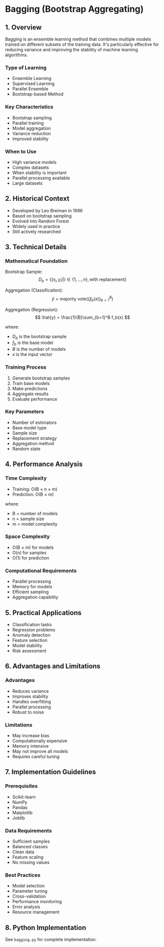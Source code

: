 # Bagging (Bootstrap Aggregating)

## 1. Overview
Bagging is an ensemble learning method that combines multiple models trained on different subsets of the training data. It's particularly effective for reducing variance and improving the stability of machine learning algorithms.

### Type of Learning
- Ensemble Learning
- Supervised Learning
- Parallel Ensemble
- Bootstrap-based Method

### Key Characteristics
- Bootstrap sampling
- Parallel training
- Model aggregation
- Variance reduction
- Improved stability

### When to Use
- High variance models
- Complex datasets
- When stability is important
- Parallel processing available
- Large datasets

## 2. Historical Context
- Developed by Leo Breiman in 1996
- Based on bootstrap sampling
- Evolved into Random Forest
- Widely used in practice
- Still actively researched

## 3. Technical Details

### Mathematical Foundation

Bootstrap Sample:
$$
D_b = \{(x_i, y_i) | i \in \{1,...,n\}, \text{with replacement}\}
$$

Aggregation (Classification):
$$
\hat{y} = \text{majority vote}(\{f_b(x)\}_{b=1}^B)
$$

Aggregation (Regression):
$$
\hat{y} = \frac{1}{B}\sum_{b=1}^B f_b(x)
$$

where:
- $D_b$ is the bootstrap sample
- $f_b$ is the base model
- $B$ is the number of models
- $x$ is the input vector

### Training Process
1. Generate bootstrap samples
2. Train base models
3. Make predictions
4. Aggregate results
5. Evaluate performance

### Key Parameters
- Number of estimators
- Base model type
- Sample size
- Replacement strategy
- Aggregation method
- Random state

## 4. Performance Analysis

### Time Complexity
- Training: O(B × n × m)
- Prediction: O(B × m)

where:
- B = number of models
- n = sample size
- m = model complexity

### Space Complexity
- O(B × m) for models
- O(n) for samples
- O(1) for prediction

### Computational Requirements
- Parallel processing
- Memory for models
- Efficient sampling
- Aggregation capability

## 5. Practical Applications
- Classification tasks
- Regression problems
- Anomaly detection
- Feature selection
- Model stability
- Risk assessment

## 6. Advantages and Limitations

### Advantages
- Reduces variance
- Improves stability
- Handles overfitting
- Parallel processing
- Robust to noise

### Limitations
- May increase bias
- Computationally expensive
- Memory intensive
- May not improve all models
- Requires careful tuning

## 7. Implementation Guidelines

### Prerequisites
- Scikit-learn
- NumPy
- Pandas
- Matplotlib
- Joblib

### Data Requirements
- Sufficient samples
- Balanced classes
- Clean data
- Feature scaling
- No missing values

### Best Practices
- Model selection
- Parameter tuning
- Cross-validation
- Performance monitoring
- Error analysis
- Resource management

## 8. Python Implementation
See `bagging.py` for complete implementation. 